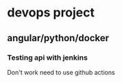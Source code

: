 # devops project 
## angular/python/docker
### Testing api with jenkins

Don't work need to use github actions